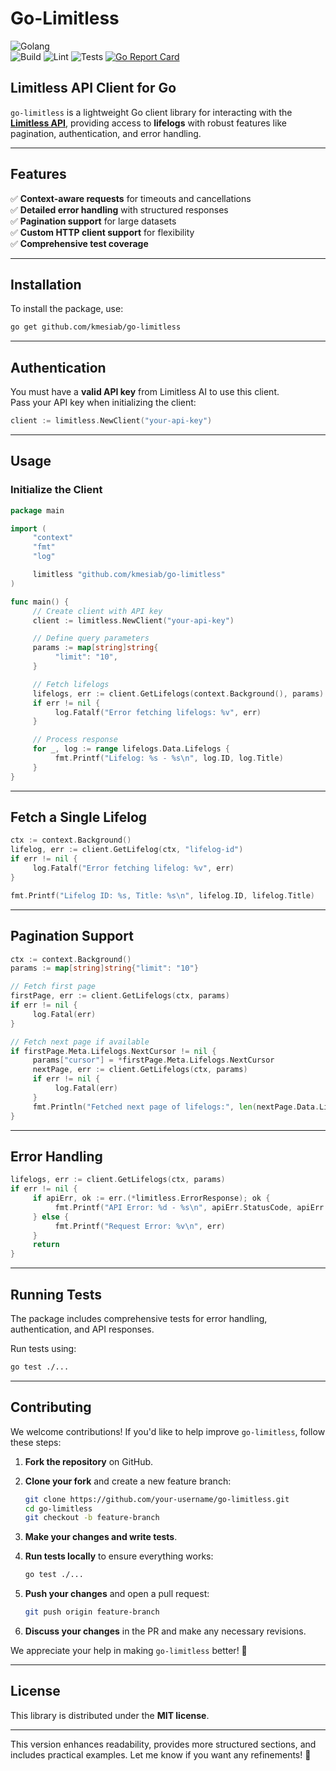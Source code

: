 # Go-Limitless

![Golang](https://img.shields.io/badge/Go-00add8.svg?labelColor=171e21&style=for-the-badge&logo=go)  
![Build](https://github.com/kmesiab/go-limitless/actions/workflows/go-build.yml/badge.svg)
![Lint](https://github.com/kmesiab/go-limitless/actions/workflows/go-lint.yml/badge.svg)
![Tests](https://github.com/kmesiab/go-limitless/actions/workflows/go-test.yml/badge.svg)
[![Go Report Card](https://goreportcard.com/badge/github.com/kmesiab/go-limitless)](https://goreportcard.com/report/github.com/kmesiab/go-limitless)

## Limitless API Client for Go

`go-limitless` is a lightweight Go client library for interacting with the
**[Limitless API](https://www.limitless.ai/developers)**, providing access to
**lifelogs** with robust features like pagination, authentication, and error
handling.

---

## Features

✅ **Context-aware requests** for timeouts and cancellations  
✅ **Detailed error handling** with structured responses  
✅ **Pagination support** for large datasets  
✅ **Custom HTTP client support** for flexibility  
✅ **Comprehensive test coverage**

---

## Installation

To install the package, use:

```bash
go get github.com/kmesiab/go-limitless
```

---

## Authentication

You must have a **valid API key** from Limitless AI to use this client.  
Pass your API key when initializing the client:

```go
client := limitless.NewClient("your-api-key")
```

---

## Usage

### Initialize the Client

```go
package main

import (
     "context"
     "fmt"
     "log"

     limitless "github.com/kmesiab/go-limitless"
)

func main() {
     // Create client with API key
     client := limitless.NewClient("your-api-key")

     // Define query parameters
     params := map[string]string{
          "limit": "10",
     }

     // Fetch lifelogs
     lifelogs, err := client.GetLifelogs(context.Background(), params)
     if err != nil {
          log.Fatalf("Error fetching lifelogs: %v", err)
     }

     // Process response
     for _, log := range lifelogs.Data.Lifelogs {
          fmt.Printf("Lifelog: %s - %s\n", log.ID, log.Title)
     }
}
```

---

## Fetch a Single Lifelog

```go
ctx := context.Background()
lifelog, err := client.GetLifelog(ctx, "lifelog-id")
if err != nil {
     log.Fatalf("Error fetching lifelog: %v", err)
}

fmt.Printf("Lifelog ID: %s, Title: %s\n", lifelog.ID, lifelog.Title)
```

---

## Pagination Support

```go
ctx := context.Background()
params := map[string]string{"limit": "10"}

// Fetch first page
firstPage, err := client.GetLifelogs(ctx, params)
if err != nil {
     log.Fatal(err)
}

// Fetch next page if available
if firstPage.Meta.Lifelogs.NextCursor != nil {
     params["cursor"] = *firstPage.Meta.Lifelogs.NextCursor
     nextPage, err := client.GetLifelogs(ctx, params)
     if err != nil {
          log.Fatal(err)
     }
     fmt.Println("Fetched next page of lifelogs:", len(nextPage.Data.Lifelogs))
}
```

---

## Error Handling

```go
lifelogs, err := client.GetLifelogs(ctx, params)
if err != nil {
     if apiErr, ok := err.(*limitless.ErrorResponse); ok {
          fmt.Printf("API Error: %d - %s\n", apiErr.StatusCode, apiErr.Message)
     } else {
          fmt.Printf("Request Error: %v\n", err)
     }
     return
}
```

---

## Running Tests

The package includes comprehensive tests for error handling, authentication,
and API responses.  

Run tests using:

```bash
go test ./...
```

---

## Contributing

We welcome contributions! If you'd like to help improve `go-limitless`, follow
these steps:

1. **Fork the repository** on GitHub.
2. **Clone your fork** and create a new feature branch:

   ```bash
   git clone https://github.com/your-username/go-limitless.git
   cd go-limitless
   git checkout -b feature-branch
   ```

3. **Make your changes and write tests**.
4. **Run tests locally** to ensure everything works:

   ```bash
   go test ./...
   ```

5. **Push your changes** and open a pull request:

   ```bash
   git push origin feature-branch
   ```

6. **Discuss your changes** in the PR and make any necessary revisions.

We appreciate your help in making `go-limitless` better! 🚀

---

## License

This library is distributed under the **MIT license**.

---

This version enhances readability, provides more structured sections, and
includes practical examples. Let me know if you want any refinements! 🚀
